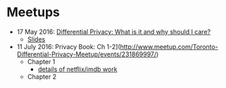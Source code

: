 # Meetups

- 17 May 2016: [Differential Privacy: What is it and why should I care?](http://www.meetup.com/Toronto-Differential-Privacy-Meetup/events/227133708/)
  - [Slides](https://docs.google.com/presentation/d/1jtz2TGePHGLaerIOpIk3F1jfkcGxxDzfNsKTyBYsfBI/edit?usp=sharing)
- 11 July 2016: Privacy Book: Ch 1-2](http://www.meetup.com/Toronto-Differential-Privacy-Meetup/events/231869997/)
  - Chapter 1
    - [details of netflix/imdb work](https://www.cs.utexas.edu/~shmat/shmat_oak08netflix.pdf)
  - Chapter 2
